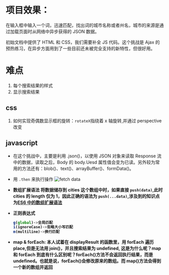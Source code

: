 # 项目效果：

在输入框中输入一个词，迅速匹配，找出词的城市名称或者州名，城市的来源是通过加载页面时从网络中异步获得的 JSON 数据。

初始文档中提供了 HTML 和 CSS，我们需要补全 JS 代码。这个挑战是 Ajax 的预热练习，在异步方面用到了一些目前还未被完全支持的新特性，但很好用。

# 难点

1. 每个搜索结果的样式
2. 显示搜索结果

## css

1. 如何实现奇偶数显示框的旋转：`rotateX`指绕着 x 轴旋转,并通过 perspective 改变

## javascript

- 在这个挑战中，主要是利用 .json()，以使用 JSON 对象来读取 Response 流中的数据，读取之后，Body 的 body.Uesd 属性值会变为已读。另外较为常用的方法还有：blob()、text()、arrayBuffer()、formData()。
- 用 `.then` 来执行操作
  ![fetch data](https://camo.githubusercontent.com/30c9c481782b47a6d07251ff9e5d3a1d13493b9b/68747470733a2f2f636c2e6c792f3134334e325231623354316f2f496d616765253230323031372d30312d30332532306174253230392e31352e3337253230414d2e706e67)
- <b>数组扩展语法<b>
  将数据储存到 cities 这个数组中时，如果直接 `push(data)`,此时 cities 的 length 仅为 1，因此正确的语法为 `push(...data)`,涉及到的知识点为[ES6 中的数组扩展语法](https://developer.mozilla.org/en-US/docs/Web/JavaScript/Reference/Operators/Spread_syntax)

- <b> 正则表达式<b>

  ```js
  g(global)->全局匹配
  i(ignoreCase)->忽略大小写匹配
  m(multiline)->换行匹配
  ```

- map & forEach: 本人试着在 displayResult 的函数里，用 forEach 遍历 place,但是无法用 join()，并且搜索结果为 undefined, 这是为什么呢？map 和 forEach 到底有什么区别呢？forEach()方法不会返回执行结果，而是 undefined。也就是说，forEach()会修改原来的数组。而 map()方法会得到一个新的数组并返回
